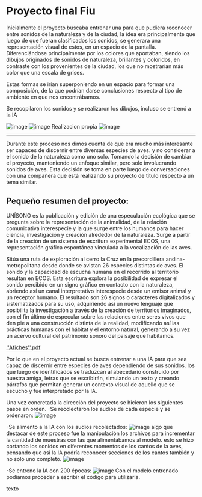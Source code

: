 # Proyecto final Fiu

Inicialmente el proyecto buscaba entrenar una para que pudiera reconocer entre sonidos de la naturaleza y de la ciudad, la idea era principalmente que luego de que fueran clasificados los sonidos, se generara una representación visual de estos, en un espacio de la pantalla. Diferenciándose principalmente por los colores que aportaban, siendo los dibujos originados de sonidos de naturaleza, brillantes y coloridos, en contraste con los provenientes de la ciudad, los que no mostrarían más color que una escala de grises.

Estas formas se irían superponiendo en un espacio para formar una composición, de la que podrían darse conclusiones respecto al tipo de ambiente en que nos encontrábamos.

Se recopilaron los sonidos y se realizaron los dibujos, incluso se entrenó a la IA

![image](https://github.com/Toomanypanchos/audiv027-2023-2/assets/89993556/b3f4ae1f-ac21-483f-ae76-1ab5fd83afa3)
![image](https://github.com/Toomanypanchos/audiv027-2023-2/assets/89993556/84639235-cca9-4164-9a7c-17a7c8d1dc30)
Realizacion propia
![image](https://github.com/Toomanypanchos/audiv027-2023-2/assets/89993556/fe25a88f-8d14-40b8-a40e-869fd54fa781)

---------------------------------------------------------

Durante este proceso nos dimos cuenta de que era mucho más interesante ser capaces de discernir entre diversas especies de aves. y no considerar a el sonido de la naturaleza como uno solo. 
Tomando la decisión de cambiar el proyecto, manteniendo un enfoque similar, pero solo involucrando sonidos de aves.
Esta decisión se toma en parte luego de conversaciones con una compañera que está realizando su proyecto de título respecto a un tema similar.

## Pequeño resumen del proyecto:

UNÍSONO es la publicación y edición de una especulación ecológica que se pregunta sobre la representación de la animalidad, de la relación comunicativa interespecie y la que surge entre los humanos para hacer ciencia, investigación y creación alrededor de la naturaleza. Surge a partir de la creación de un sistema de escritura experimental ECOS, una representación gráfica espontánea vinculada a la vocalización de las aves. 

Sitúa una ruta de exploración al cerro la Cruz en la precordillera andina-metropolitana desde donde se avistan 26 especies distintas de aves. El sonido y la capacidad de escucha humana en el recorrido al territorio resultan en ECOS. Esta escritura explora la posibilidad de expresar el sonido percibido en un signo gráfico en contacto con la naturaleza, abriendo así un canal interpretativo interespecie desde un emisor animal y un receptor humano. El resultado son 26 signos o caracteres digitalizados y sistematizados para su uso, adquiriendo así un nuevo lenguaje que posibilita la investigación a través de la creación de territorios imaginados, con el fin último de especular sobre las relaciones entre seres vivos que den pie a una construcción distinta de la realidad, modificando así las prácticas humanas con el hábitat y el entorno natural, generando a su vez un acervo cultural del patrimonio sonoro del paisaje que habitamos. 

[''Afiches''.pdf](https://github.com/Toomanypanchos/audiv027-2023-2/files/13454963/Afiches.pdf)

Por lo que en el proyecto actual se busca entrenar a una IA para que sea capaz de discernir entre especies de aves dependiendo de sus sonidos.
los que luego de identificados se traduzcan al abecedario construido por nuestra amiga, letras que se escribirán, simulando un texto y creando párrafos que permitan generar un contexto visual de aquello que se escuchó y fue interpretado por la IA.

Una vez concretada la dirección del proyecto se hicieron los siguientes pasos en orden.
 -Se recolectaron los audios de cada especie y se ordenaron:
 ![image](https://github.com/Toomanypanchos/audiv027-2023-2/assets/89993556/77c166fe-c5c6-421c-ad8c-73b8c56cc868)

-Se alimento a la IA con los audios recolectados:
![image](https://github.com/Toomanypanchos/audiv027-2023-2/assets/89993556/897a1bb3-075d-4401-97a0-b23678c7f038)
algo que destacar de este proceso fue la manipulación los archivos para incrementar la cantidad de muestras con las que alimentábamos al modelo.
esto se hizo cortando los sonidos en diferentes momentos de los cantos de la aves, pensando que asi la IA podría reconocer secciones de los cantos también y no solo uno completo.
![image](https://github.com/Toomanypanchos/audiv027-2023-2/assets/89993556/b7fcf260-b4ce-4a5f-b97d-ef5ccffe986d)

-Se entreno la IA con 200 épocas:
![image](https://github.com/Toomanypanchos/audiv027-2023-2/assets/89993556/99fb5783-a7b6-4518-a080-1f33ccabffdd)
Con el modelo entrenado podíamos proceder a escribir el código para utilizarla.


texto
